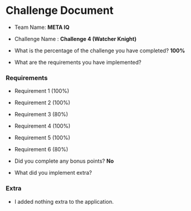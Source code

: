 # Challenge Document

- Team Name: **META IQ**
- Challenge Name : **Challenge 4 (Watcher Knight)**

- What is the percentage of the challenge you have completed? **100%**

- What are the requirements you have implemented?

### Requirements

- Requirement 1 (100%)
- Requirement 2 (100%)
- Requirement 3 (80%)
- Requirement 4 (100%)
- Requirement 5 (100%)
- Requirement 6 (80%)

- Did you complete any bonus points? **No**

- What did you implement extra?

### Extra

- I added nothing extra to the application.
